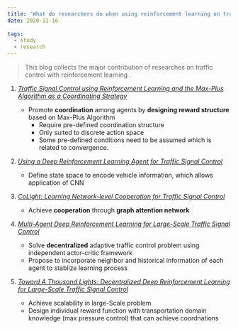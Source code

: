 ```yaml
---
title: 'What do researchers do when using reinforcement learning on traffic control'
date: 2020-11-16
 
tags:
  - study
  - research
---
```


> This blog collects the major contribution of researches on traffic control with reinforcement learning .

1.  [_Traffic Signal Control using Reinforcement Learning and the Max-Plus Algorithm as a Coordinating Strategy_](https://ieeexplore.ieee.org/stamp/stamp.jsp?arnumber=6338911)

    * Promote **coordination** among agents by **designing reward structure** based on Max-Plus Algorithm
        * Require pre-defined coordination structure
        * Only suited to discrete action space
        * Some pre-defined conditions need to be assumed which is related to convergence.

2.  [_Using a Deep Reinforcement Learning Agent for Traffic Signal Control_](https://arxiv.org/pdf/1611.01142.pdf) 

    * Define state space to encode vehicle information, which allows application of CNN

3.  [_CoLight: Learning Network-level Cooperation for Traffic Signal Control_](https://dl.acm.org/doi/pdf/10.1145/3357384.3357902)    
    
    * Achieve **cooperation** through **graph attention network**
   
4.  [_Multi-Agent Deep Reinforcement Learning for Large-Scale Traffic Signal Control_](https://ieeexplore.ieee.org/stamp/stamp.jsp?tp=&arnumber=8667868)

    * Solve **decentralized** adaptive traffic control problem using independent actor-critic framework 
    * Propose to incorporate neighbor and historical information of each agent to stablize learning process

5.  [_Toward A Thousand Lights: Decentralized Deep Reinforcement Learning for Large-Scale Traffic Signal Control_](https://ojs.aaai.org/index.php/AAAI/article/view/5744)

    * Achieve scalability in large-Scale problem
    * Design individual reward function with transportation domain knowledge (max pressure control) that can achieve coordnations